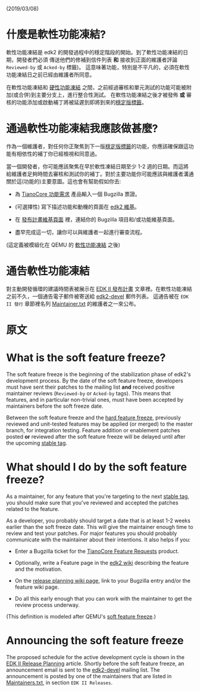 (2019/03/08)
# 什麼是軟性功能凍結?

軟性功能凍結是 edk2 的開發過程中的穩定階段的開始。到了軟性功能凍結的日期，開發者們必須
傳送他們的修補到信件列表 **和** 接收到正面的維護者評論 `Reviewed-by` 或 `Acked-by` 標籤)。
這意味著功能，特別是不平凡的，必須在軟性功能凍結日之前已經由維護者所同意。

在軟性功能凍結和 [硬性功能凍結](HardFeatureFreeze) 之間，之前經過審核和單元測試的功能可能被附加(或合併)到主要分支上，進行整合性測試。
在軟性功能凍結之後才被發佈 **或** 審核的功能添加或啟動補丁將被延遲到即將到來的[穩定版標籤](EDK-II#穩定版標籤)。

# 通過軟性功能凍結我應該做甚麼?

作為一個維護者，對任何你正聚焦到下一版[穩定版標籤](EDK-II#穩定版標籤)的功能，你應該確保跟這功能有相依性的補丁你已經檢視和同意過。

當一個開發者，你可能應該聚焦在早於軟性凍結日期至少 1-2 週的日期。而這將給維護者足夠時間去審核和測試你的補丁。對於主要功能你可能應該與維護者溝通關於這(功能的)主要意圖。這也會有幫助假如你去:

- 為 [TianoCore 功能需求](https://bugzilla.tianocore.org/enter_bug.cgi?product=Tianocore%20Feature%20Requests) 產品輸入一個 Bugzilla 票證。

- (可選擇性) 寫下描述功能和動機的頁面在 [edk2 維基](Home)。

- 在 [發布計畫維基頁面](EDK-II-Release-Planning) 裡，連結你的 Bugzilla 項目和/或功能維基頁面。

- 盡早完成這一切，讓你可以與維護者一起進行審查流程。

(這定義被模組化在 QEMU 的 [軟性功能凍結](https://wiki.qemu.org/Planning/SoftFeatureFreeze) 之後)

# 通告軟性功能凍結

對主動開發循環的建議時間表被展示在 [EDK II 發布計畫](EDK-II-Release-Planning) 文章裡。在軟性功能凍結之前不久，一個通告電子郵件被寄送給 [edk2-devel](https://lists.01.org/mailman/listinfo/edk2-devel) 郵件列表。 這通告被在 `EDK II 發行` 章節裡名列 [Maintainer.txt](https://github.com/tianocore/edk2/blob/master/Maintainers.txt) 的維護者之一來公布。

# 原文
# What is the soft feature freeze?

The soft feature freeze is the beginning of the stabilization phase of edk2's
development process. By the date of the soft feature freeze,  developers must
have sent their patches to the mailing list **and** received positive
maintainer reviews (`Reviewed-by` or `Acked-by` tags). This means that
features, and in particular non-trivial ones, must have been accepted by
maintainers before the soft freeze date.

Between the soft feature freeze and the [hard feature
freeze](HardFeatureFreeze), previously reviewed and unit-tested features may be
applied (or merged) to the master branch, for integration testing. Feature
addition or enablement patches posted **or** reviewed after the soft feature
freeze will be delayed until after the upcoming [stable
tag](EDK-II#stable-tags).

# What should I do by the soft feature freeze?

As a maintainer, for any feature that you're targeting to the next [stable
tag](EDK-II#stable-tags), you should make sure that you've reviewed and
accepted the patches related to the feature.

As a developer, you probably should target a date that is at least 1-2 weeks
earlier than the soft freeze date. This will give the maintainer enough time to
review and test your patches. For major features you should probably
communicate with the maintainer about their intentions. It also helps if you:

- Enter a Bugzilla ticket for the [TianoCore Feature
  Requests](https://bugzilla.tianocore.org/enter_bug.cgi?product=Tianocore%20Feature%20Requests)
  product.

- Optionally, write a Feature page in the [edk2 wiki](Home) describing the
  feature and the motivation.

- On the [release planning wiki page](EDK-II-Release-Planning), link to your
  Bugzilla entry and/or the feature wiki page.

- Do all this early enough that you can work with the maintainer to get the
  review process underway.

(This definition is modeled after QEMU's [soft feature
freeze](https://wiki.qemu.org/Planning/SoftFeatureFreeze).)

# Announcing the soft feature freeze

The proposed schedule for the active development cycle is shown in the [EDK II
Release Planning](EDK-II-Release-Planning) article. Shortly before the soft
feature freeze, an announcement email is sent to the
[edk2-devel](https://lists.01.org/mailman/listinfo/edk2-devel) mailing list.
The announcement is posted by one of the maintainers that are listed in
[Maintainers.txt](https://github.com/tianocore/edk2/blob/master/Maintainers.txt),
in section `EDK II Releases`.
